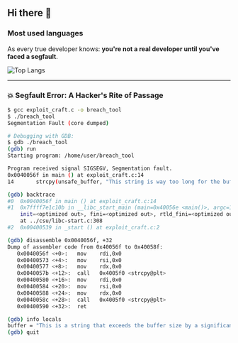 ## Hi there 👋


### Most used languages
As every true developer knows: **you're not a real developer until you've faced a segfault**. 

![Top Langs](https://github-readme-stats.vercel.app/api/top-langs/?username=albrinBuzz&layout=compact&theme=dark)

---

### 💥 Segfault Error: A Hacker's Rite of Passage

```bash
$ gcc exploit_craft.c -o breach_tool
$ ./breach_tool
Segmentation Fault (core dumped)

# Debugging with GDB:
$ gdb ./breach_tool
(gdb) run
Starting program: /home/user/breach_tool

Program received signal SIGSEGV, Segmentation fault.
0x0040056f in main () at exploit_craft.c:14
14       strcpy(unsafe_buffer, "This string is way too long for the buffer!");

(gdb) backtrace
#0  0x0040056f in main () at exploit_craft.c:14
#1  0x7ffff7e1c10b in __libc_start_main (main=0x40056e <main()>, argc=1, argv=0x7fffffffde88, 
    init=<optimized out>, fini=<optimized out>, rtld_fini=<optimized out>, stack_end=0x7fffffffde78)
    at ../csu/libc-start.c:308
#2  0x00400539 in _start () at exploit_craft.c:2

(gdb) disassemble 0x0040056f, +32
Dump of assembler code from 0x40056f to 0x40058f:
   0x0040056f <+0>:   mov    rdi,0x0
   0x00400573 <+4>:   mov    rsi,0x0
   0x00400577 <+8>:   mov    rdx,0x0
   0x0040057b <+12>:  call   0x4005f0 <strcpy@plt>
   0x00400580 <+16>:  mov    rdi,0x0
   0x00400584 <+20>:  mov    rsi,0x0
   0x00400588 <+24>:  mov    rdx,0x0
   0x0040058c <+28>:  call   0x4005f0 <strcpy@plt>
   0x00400590 <+32>:  ret    

(gdb) info locals
buffer = "This is a string that exceeds the buffer size by a significant amount."
(gdb) quit
